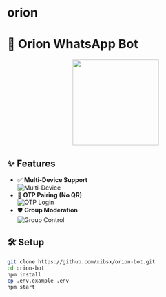 
# orion
# 🚀 Orion WhatsApp Bot

<div align="center">
  <img src="https://media.giphy.com/media/v1.Y2lkPTc5MGI3NjExcDl6dWJtY2R4dW5zY2NqNnRlY3B5eWQ1a2J6eWZ1bGZ1Z3B6YSZlcD12MV9pbnRlcm5hbF9naWZfYnlfaWQmY3Q9Zw/26tn33aiTi1jkl6H6/giphy.gif" width="200">
</div>

## ✨ Features
- ✅ **Multi-Device Support**  
  ![Multi-Device](https://media.giphy.com/media/3o7TKsQ8UQ1h6RvZKM/giphy.gif)
- 🔑 **OTP Pairing (No QR)**  
  ![OTP Login](https://media.giphy.com/media/Ln2dAW9oycjgmTpjX9/giphy.gif)
- 🛡️ **Group Moderation**  
  ![Group Control](https://media.giphy.com/media/3o7TKr7e5gYpOQ5Y9W/giphy.gif)

## 🛠️ Setup
```bash
git clone https://github.com/xibsx/orion-bot.git
cd orion-bot
npm install
cp .env.example .env
npm start
